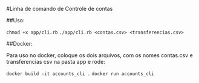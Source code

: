 #Linha de comando de Controle de contas

##Uso:

`chmod +x app/cli.rb`
`./app/cli.rb <contas.csv> <transferencias.csv>`


##Docker:

Para uso no docker, coloque os dois arquivos, com os nomes contas.csv e transferencias csv na pasta app e rode:

`docker build -it accounts_cli .`
`docker run accounts_cli`
